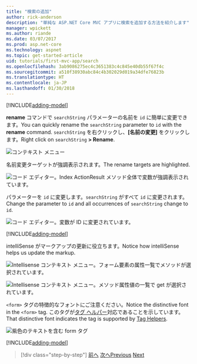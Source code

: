 ```yaml
---
title: "検索の追加"
author: rick-anderson
description: "単純な ASP.NET Core MVC アプリに検索を追加する方法を紹介します"
manager: wpickett
ms.author: riande
ms.date: 03/07/2017
ms.prod: asp.net-core
ms.technology: aspnet
ms.topic: get-started-article
uid: tutorials/first-mvc-app/search
ms.openlocfilehash: 3ab9086275ec4c3651383c4c845e40db55f67f4c
ms.sourcegitcommit: a510f38930abc84c4b302029d019a34dfe76823b
ms.translationtype: HT
ms.contentlocale: ja-JP
ms.lasthandoff: 01/30/2018
---
```

[!INCLUDE[adding-model](../../includes/mvc-intro/search1.md)]

<span data-ttu-id="d009e-103">**rename** コマンドで `searchString` パラメーターの名前を `id` に簡単に変更できます。</span><span class="sxs-lookup"><span data-stu-id="d009e-103">You can quickly rename the `searchString` parameter to `id` with the **rename** command.</span></span> <span data-ttu-id="d009e-104">`searchString` を右クリックし、**[名前の変更]** をクリックします。</span><span class="sxs-lookup"><span data-stu-id="d009e-104">Right click on `searchString` **> Rename**.</span></span>

![コンテキスト メニュー](search/_static/rename.png)

<span data-ttu-id="d009e-106">名前変更ターゲットが強調表示されます。</span><span class="sxs-lookup"><span data-stu-id="d009e-106">The rename targets are highlighted.</span></span>

![コード エディター。Index ActionResult メソッド全体で変数が強調表示されています。](search/_static/rename2.png)

<span data-ttu-id="d009e-108">パラメーターを `id` に変更します。`searchString` がすべて `id` に変更されます。</span><span class="sxs-lookup"><span data-stu-id="d009e-108">Change the parameter to `id` and all occurrences of `searchString` change to `id`.</span></span>

![コード エディター。変数が ID に変更されています。](search/_static/rename3.png)

[!INCLUDE[adding-model](../../includes/mvc-intro/search2.md)]

<span data-ttu-id="d009e-110">intelliSense がマークアップの更新に役立ちます。</span><span class="sxs-lookup"><span data-stu-id="d009e-110">Notice how intelliSense helps us update the markup.</span></span>

![Intellisense コンテキスト メニュー。フォーム要素の属性一覧でメソッドが選択されています。](search/_static/int_m.png)

![Intellisense コンテキスト メニュー。メソッド属性値の一覧で get が選択されています。](search/_static/int_get.png)

<span data-ttu-id="d009e-113">`<form>` タグの特徴的なフォントにご注意ください。</span><span class="sxs-lookup"><span data-stu-id="d009e-113">Notice the distinctive font in the `<form>` tag.</span></span> <span data-ttu-id="d009e-114">このタグが[タグ ヘルパー](../../mvc/views/tag-helpers/intro.md)対応であることを示しています。</span><span class="sxs-lookup"><span data-stu-id="d009e-114">That distinctive font indicates the tag is supported by [Tag Helpers](../../mvc/views/tag-helpers/intro.md).</span></span>

![紫色のテキストを含む form タグ](search/_static/th_font.png)

[!INCLUDE[adding-model](../../includes/mvc-intro/search3.md)]

>[!div class="step-by-step"]
<span data-ttu-id="d009e-116">[前へ](controller-methods-views.md)
[次へ](new-field.md)</span><span class="sxs-lookup"><span data-stu-id="d009e-116">[Previous](controller-methods-views.md)
[Next](new-field.md)</span></span>  
